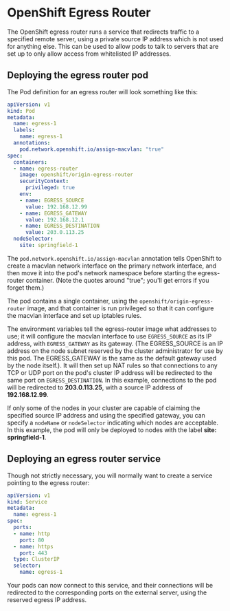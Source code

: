 # OpenShift Egress Router

The OpenShift egress router runs a service that redirects traffic to a
specified remote server, using a private source IP address which is
not used for anything else. This can be used to allow pods to talk to
servers that are set up to only allow access from whitelisted IP
addresses.

## Deploying the egress router pod

The Pod definition for an egress router will look something like this:

```yaml
apiVersion: v1
kind: Pod
metadata:
  name: egress-1
  labels:
    name: egress-1
  annotations:
    pod.network.openshift.io/assign-macvlan: "true"
spec:
  containers:
  - name: egress-router
    image: openshift/origin-egress-router
    securityContext:
      privileged: true
    env:
    - name: EGRESS_SOURCE
      value: 192.168.12.99
    - name: EGRESS_GATEWAY
      value: 192.168.12.1
    - name: EGRESS_DESTINATION
      value: 203.0.113.25
  nodeSelector:
    site: springfield-1
```

The `pod.network.openshift.io/assign-macvlan` annotation tells
OpenShift to create a macvlan network interface on the primary network
interface, and then move it into the pod's network namespace before
starting the egress-router container. (Note the quotes around "true";
you'll get errors if you forget them.)

The pod contains a single container, using the
`openshift/origin-egress-router` image, and that container is run
privileged so that it can configure the macvlan interface and set up
iptables rules.

The environment variables tell the egress-router image what addresses
to use; it will configure the macvlan interface to use `EGRESS_SOURCE`
as its IP address, with `EGRESS_GATEWAY` as its gateway. (The
EGRESS_SOURCE is an IP address on the node subnet reserved by the
cluster administrator for use by this pod. The EGRESS_GATEWAY is the
same as the default gateway used by the node itself.). It will then
set up NAT rules so that connections to any TCP or UDP port on the
pod's cluster IP address will be redirected to the same port on
`EGRESS_DESTINATION`. In this example, connections to the pod will be
redirected to **203.0.113.25**, with a source IP address of
**192.168.12.99**.

If only some of the nodes in your cluster are capable of claiming the
specified source IP address and using the specified gateway, you can
specify a `nodeName` or `nodeSelector` indicating which nodes are
acceptable. In this example, the pod will only be deployed to nodes
with the label **site: springfield-1**.

## Deploying an egress router service

Though not strictly necessary, you will normally want to create a
service pointing to the egress router:

```yaml
apiVersion: v1
kind: Service
metadata:
  name: egress-1
spec:
  ports:
  - name: http
    port: 80
  - name: https
    port: 443
  type: ClusterIP
  selector:
    name: egress-1
```

Your pods can now connect to this service, and their connections will
be redirected to the corresponding ports on the external server, using
the reserved egress IP address.
